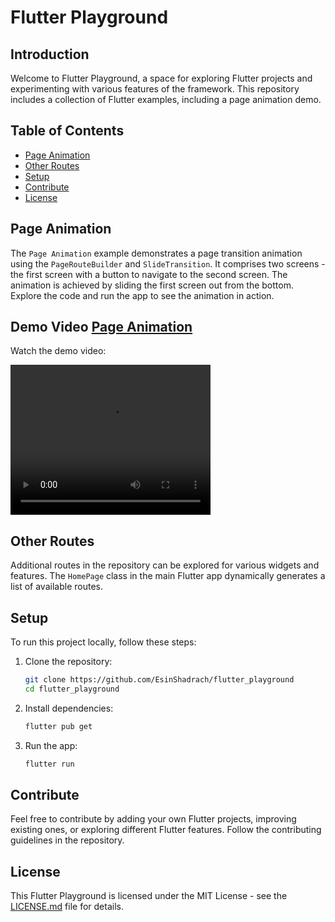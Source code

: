 # Flutter Playground

## Introduction

Welcome to Flutter Playground, a space for exploring Flutter projects and experimenting with various features of the framework. This repository includes a collection of Flutter examples, including a page animation demo.

## Table of Contents

-   [Page Animation](#page-animation)
-   [Other Routes](#other-routes)
-   [Setup](#setup)
-   [Contribute](#contribute)
-   [License](#license)

## Page Animation

The `Page Animation` example demonstrates a page transition animation using the `PageRouteBuilder` and `SlideTransition`. It comprises two screens - the first screen with a button to navigate to the second screen. The animation is achieved by sliding the first screen out from the bottom. Explore the code and run the app to see the animation in action.

## Demo Video [Page Animation](#page-animation)

Watch the demo video:

<video width="320" height="240" controls>
  <source src="demo.mp4" type="video/mp4">
  Your browser does not support the video tag.
</video>

## Other Routes

Additional routes in the repository can be explored for various widgets and features. The `HomePage` class in the main Flutter app dynamically generates a list of available routes.

## Setup

To run this project locally, follow these steps:

1. Clone the repository:

    ```bash
    git clone https://github.com/EsinShadrach/flutter_playground
    cd flutter_playground
    ```

2. Install dependencies:

    ```bash
    flutter pub get
    ```

3. Run the app:

    ```bash
    flutter run
    ```

## Contribute

Feel free to contribute by adding your own Flutter projects, improving existing ones, or exploring different Flutter features. Follow the contributing guidelines in the repository.

## License

This Flutter Playground is licensed under the MIT License - see the [LICENSE.md](LICENSE.md) file for details.

